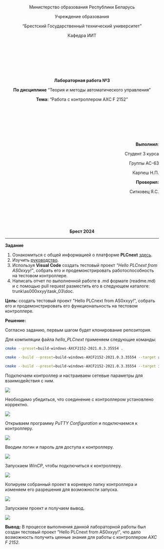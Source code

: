 <p align="center">Министерство образования Республики Беларусь</p>
<p align="center">Учреждение образования</p>
<p align="center">“Брестский Государственный технический университет”</p>
<p align="center">Кафедра ИИТ</p>
<br><br><br><br><br><br>
<p align="center"><strong>Лабораторная работа №3</strong></p>
<p align="center"><strong>По дисциплине</strong> “Теория и методы автоматического управления”</p>
<p align="center"><strong>Тема:</strong> “Работа с контроллером AXC F 2152”</p>
<br><br><br><br><br><br>
<p align="right"><strong>Выполнил</strong>:</p>
<p align="right">Студент 3 курса</p>
<p align="right">Группы АС-63</p>
<p align="right">Карпеш Н.П.</p>
<p align="right"><strong>Проверил:</strong></p>
<p align="right">Ситковец Я.С.</p>
<br><br><br><br><br>
<p align="center"><strong>Брест 2024</strong></p>

---

**Задание**

1. Ознакомиться с общей информацией о платформе **PLCnext** [здесь](https://www.plcnext.help/te/About/Home.htm).
2. Изучить [руководство](https://github.com/savushkin-r-d/PLCnext-howto/tree/master/HowTo%20build%20program%20Hello%20PLCnext).
3. Используя **Visual Code** создать тестовый проект *"Hello PLCnext from AS0xxyy!"*, собрать его и продемонстрировать работоспособность на тестовом контроллере.
4. Написать отчет по выполненной работе в .md формате (readme.md) и с помощью pull request разместить его в следующем каталоге: trunk\as000xxyy\task_03\doc.


<p> <strong>Цель:</strong> создать тестовый проект "Hello PLCnext from AS0xxyy!", собрать его и продемонстрировать его функциональность на тестовом контроллере.</p>

<p> <strong>Решение:</strong> </p>

<p>Согласно заданию, первым шагом будет клонирование репозитория.</p>

<p>Для компиляции файла <em>hello_PLCnext</em> применяем следующие команды:</p>


 ``` bash
cmake --preset=build-windows-AXCF2152-2021.0.3.35554 .
```


 ``` bash
cmake --build --preset=build-windows-AXCF2152-2021.0.3.35554 --target all
```



 ``` bash
cmake --build --preset=build-windows-AXCF2152-2021.0.3.35554 --target install
```

<p>Подключаем контроллер и настраиваем сетевые параметры для взаимодействия с ним.</p>

![](images/connect.png)  

<p>Необходимо убедиться, что соединение с контроллером установлено корректно.</p>

![](images/network_configuration.png)  

<p>Открываем программу <em>PuTTY Configuration</em> и подключаемся к контроллеру.</p>

![](images/PuTTY_connect.png) 

<p>Вводим логин и пароль для доступа к контроллеру.</p>

![](images/PuTTY_login_password.png) 

<p>Запускаем <em>WinCP</em>, чтобы подключиться к контроллеру.</p>

![](images/WinCP_connect.png) 

<p>Копируем собранный проект в корневую папку контроллера и изменяем его разрешения для возможности запуска.</p>

![](images/hello_PLCnext_settings.png) 

<p>Запускаем проект и получаем вывод.</p>

![](images/result.png) 

<p> <strong>Вывод:</strong> В процессе выполнения данной лабораторной работы был создан тестовый проект "Hello PLCnext from AS0xxyy!", что дало возможность получить ценные знания для работы с контроллером <em>AXC F 2152</em>.</p>
